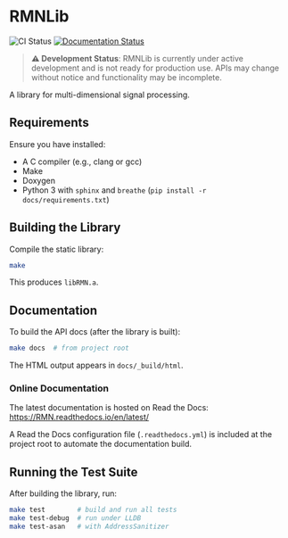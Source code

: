 # RMNLib

![CI Status](https://github.com/pjgrandinetti/RMNLib/actions/workflows/ci.yml/badge.svg)
[![Documentation Status](https://readthedocs.org/projects/RMN/badge/?version=latest)](https://RMN.readthedocs.io/en/latest/?badge=latest)

> **⚠️ Development Status**: RMNLib is currently under active development and is not ready for production use. APIs may change without notice and functionality may be incomplete.

A library for multi-dimensional signal processing.

## Requirements

Ensure you have installed:

- A C compiler (e.g., clang or gcc)
- Make
- Doxygen
- Python 3 with `sphinx` and `breathe` (`pip install -r docs/requirements.txt`)

## Building the Library

Compile the static library:

```bash
make
```

This produces `libRMN.a`.

## Documentation

To build the API docs (after the library is built):

```bash
make docs  # from project root
```

The HTML output appears in `docs/_build/html`.

### Online Documentation

The latest documentation is hosted on Read the Docs: https://RMN.readthedocs.io/en/latest/

A Read the Docs configuration file (`.readthedocs.yml`) is included at the project root to automate the documentation build.

## Running the Test Suite

After building the library, run:

```bash
make test        # build and run all tests
make test-debug  # run under LLDB
make test-asan   # with AddressSanitizer
```

